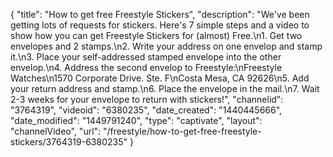 {
    "title": "How to get free Freestyle Stickers",
    "description": "We've been getting lots of requests for stickers. Here's 7 simple steps and a video to show how you can get Freestyle Stickers for (almost) Free.\n1. Get two envelopes and 2 stamps.\n2. Write your address on one envelop and stamp it.\n3. Place your self-addressed stamped envelope into the other envelop.\n4. Address the second envelop to Freestyle:\nFreestyle Watches\n1570 Corporate Drive. Ste. F\nCosta Mesa, CA 92626\n5. Add your return address and stamp.\n6. Place the envelope in the mail.\n7. Wait 2-3 weeks for your envelope to return with stickers!",
    "channelid": "3764319",
    "videoid": "6380235",
    "date_created": "1440445666",
    "date_modified": "1449791240",
    "type": "captivate",
    "layout": "channelVideo",
    "url": "\/freestyle\/how-to-get-free-freestyle-stickers\/3764319-6380235"
}